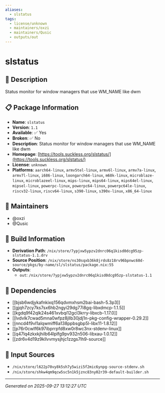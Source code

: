 ```yaml
---
aliases:
  - slstatus
tags:
  - license/unknown
  - maintainers/oxzi
  - maintainers/Qusic
  - outputs/out
---
```


# slstatus

## 📝 Description

Status monitor for window managers that use WM_NAME like dwm

## 📋 Package Information

- **Name**: `slstatus`
- **Version**: `1.1`
- **Available**: ✅ Yes
- **Broken**: ✅ No
- **Description**: Status monitor for window managers that use WM_NAME like dwm
- **Homepage**: [https://tools.suckless.org/slstatus/](https://tools.suckless.org/slstatus/)
- **License**: `unknown`
- **Platforms**: `aarch64-linux`, `armv5tel-linux`, `armv6l-linux`, `armv7a-linux`, `armv7l-linux`, `i686-linux`, `loongarch64-linux`, `m68k-linux`, `microblaze-linux`, `microblazeel-linux`, `mips-linux`, `mips64-linux`, `mips64el-linux`, `mipsel-linux`, `powerpc-linux`, `powerpc64-linux`, `powerpc64le-linux`, `riscv32-linux`, `riscv64-linux`, `s390-linux`, `s390x-linux`, `x86_64-linux`
## 👥 Maintainers

- @oxzi
- @Qusic


## 🔧 Build Information

- **Derivation Path**: `/nix/store/7ypjxw5ypzv2dnrc06q1kisd0dcg95zp-slstatus-1.1.drv`
- **Source Position**: `/nix/store/ns30sqxb36k8jrds8z18rv96bpnwc60d-source/pkgs/by-name/sl/slstatus/package.nix:55`
- **Outputs**:
  - `out`:  `/nix/store/7ypjxw5ypzv2dnrc06q1kisd0dcg95zp-slstatus-1.1`

## 🔗 Dependencies

- [[bjsb6wdjykafnkixq156qdvmxhsm2bai-bash-5.3p3]]
- [[gjqh7zcy7ks7sx6hb2ngyi29dg77i8gq-libxdmcp-1.1.5]]
- [[kgdq9f42qlk24s461xvbqi12gcl3krry-libxcb-1.17.0]]
- [[lvdvlk7cwad5mna0wfpz8jllb30jdj1n-pkg-config-wrapper-0.29.2]]
- [[nncd4f9vl1alqwmiff6a138ppbsgbp5l-libx11-1.8.12]]
- [[p76r0cwlf6k97ibprrpfd8xw0r8wc3nx-stdenv-linux]]
- [[q47lq4zkxkjhilb64lplfg9pv932n506-libxau-1.0.12]]
- [[zdr6v4d19z9kllvvmysjhjc1zzgs7lh9-source]]

## 📁 Input Sources

- `/nix/store/l622p70vy8k5sh7y5wizi5f2mic6ynpg-source-stdenv.sh`
- `/nix/store/shkw4qm9qcw5sc5n1k5jznc83ny02r39-default-builder.sh`

---
*Generated on 2025-09-27 13:12:27 UTC*
